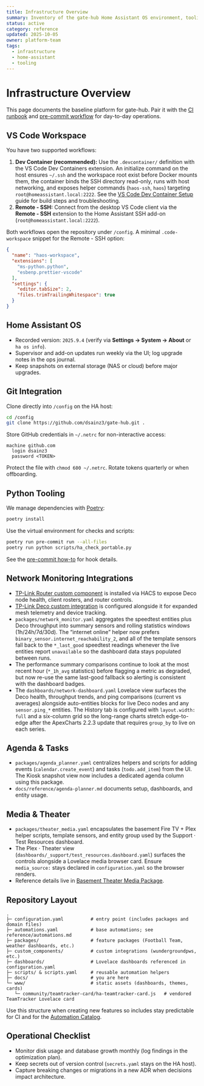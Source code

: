 ```yaml
---
title: Infrastructure Overview
summary: Inventory of the gate-hub Home Assistant OS environment, tooling stack, and repository layout.
status: active
category: reference
updated: 2025-10-05
owner: platform-team
tags:
  - infrastructure
  - home-assistant
  - tooling
---
```


# Infrastructure Overview

This page documents the baseline platform for gate-hub. Pair it with the [CI runbook](../how-to/ci.md) and [pre-commit workflow](../how-to/pre-commit.md) for day-to-day operations.

## VS Code Workspace

You have two supported workflows:

1. **Dev Container (recommended):** Use the `.devcontainer/` definition with the VS Code Dev Containers extension. An initialize command on the host ensures `~/.ssh` and the workspace root exist before Docker mounts them, the container binds the SSH directory read-only, runs with host networking, and exposes helper commands (`haos-ssh`, `haos`) targeting `root@homeassistant.local:2222`. See the [VS Code Dev Container Setup](../how-to/dev-container.md) guide for build steps and troubleshooting.
2. **Remote - SSH:** Connect from the desktop VS Code client via the **Remote - SSH** extension to the Home Assistant SSH add-on (`root@homeassistant.local:2222`).

Both workflows open the repository under `/config`. A minimal `.code-workspace` snippet for the Remote - SSH option:

```json
{
  "name": "haos-workspace",
  "extensions": [
    "ms-python.python",
    "esbenp.prettier-vscode"
  ],
  "settings": {
    "editor.tabSize": 2,
    "files.trimTrailingWhitespace": true
  }
}
```

## Home Assistant OS

- Recorded version: `2025.9.4` (verify via **Settings → System → About** or `ha os info`).
- Supervisor and add-on updates run weekly via the UI; log upgrade notes in the ops journal.
- Keep snapshots on external storage (NAS or cloud) before major upgrades.

## Git Integration

Clone directly into `/config` on the HA host:

```bash
cd /config
git clone https://github.com/dsainz3/gate-hub.git .
```

Store GitHub credentials in `~/.netrc` for non-interactive access:

```text
machine github.com
  login dsainz3
  password <TOKEN>
```

Protect the file with `chmod 600 ~/.netrc`. Rotate tokens quarterly or when offboarding.

## Python Tooling

We manage dependencies with [Poetry](https://python-poetry.org/):

```bash
poetry install
```

Use the virtual environment for checks and scripts:

```bash
poetry run pre-commit run --all-files
poetry run python scripts/ha_check_portable.py
```

See the [pre-commit how-to](../how-to/pre-commit.md) for hook details.


## Network Monitoring Integrations

- [TP-Link Router custom component](https://community.home-assistant.io/t/custom-component-tp-link-router-integration-supports-also-mercusys-router/638647) is installed via HACS to expose Deco node health, client rosters, and router controls.
- [TP-Link Deco custom integration](https://github.com/amosyuen/ha-tplink-deco) is configured alongside it for expanded mesh telemetry and device tracking.
- `packages/network_monitor.yaml` aggregates the speedtest entities plus Deco throughput into summary sensors and rolling statistics windows (1h/24h/7d/30d). The “internet online” helper now prefers `binary_sensor.internet_reachability_2`, and all of the template sensors fall back to the `*_last_good` speedtest readings whenever the live entities report `unavailable` so the dashboard data stays populated between runs.
- The performance summary comparisons continue to look at the most recent hour (`*_1h_avg` statistics) before flagging a metric as degraded, but now re-use the same last-good fallback so alerting is consistent with the dashboard badges.
- The `dashboards/network-dashboard.yaml` Lovelace view surfaces the Deco health, throughput trends, and ping comparisons (current vs averages) alongside auto-entities blocks for live Deco nodes and any `sensor.ping_*` entities. The History tab is configured with `layout.width: full` and a six-column grid so the long-range charts stretch edge-to-edge after the ApexCharts 2.2.3 update that requires `group_by` to live on each series.

## Agenda & Tasks

- `packages/agenda_planner.yaml` centralizes helpers and scripts for adding events (`calendar.create_event`) and tasks (`todo.add_item`) from the UI. The Kiosk snapshot view now includes a dedicated agenda column using this package.
- `docs/reference/agenda-planner.md` documents setup, dashboards, and entity usage.

## Media & Theater

- `packages/theater_media.yaml` encapsulates the basement Fire TV + Plex helper scripts, template sensors, and entity group used by the Support · Test Resources dashboard.
- The Plex · Theater view (`dashboards/_support/test_resources.dashboard.yaml`) surfaces the controls alongside a Lovelace media browser card. Ensure `media_source:` stays declared in `configuration.yaml` so the browser renders.
- Reference details live in [Basement Theater Media Package](theater-media.md).

## Repository Layout

```
.
├─ configuration.yaml          # entry point (includes packages and domain files)
├─ automations.yaml            # base automations; see reference/automations.md
├─ packages/                   # feature packages (Football Team, weather dashboards, etc.)
├─ custom_components/          # custom integrations (wundergroundpws, etc.)
├─ dashboards/                 # Lovelace dashboards referenced in configuration.yaml
├─ scripts/ & scripts.yaml     # reusable automation helpers
├─ docs/                       # you are here
└─ www/                        # static assets (dashboards, themes, cards)
   └─ community/teamtracker-card/ha-teamtracker-card.js   # vendored TeamTracker Lovelace card
```

Use this structure when creating new features so includes stay predictable for CI and for the [Automation Catalog](automations.md).

## Operational Checklist

- Monitor disk usage and database growth monthly (log findings in the optimization plan).
- Keep secrets out of version control (`secrets.yaml` stays on the HA host).
- Capture breaking changes or migrations in a new ADR when decisions impact architecture.
